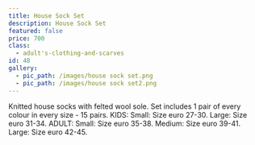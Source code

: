 ```yaml
---
title: House Sock Set
description: House Sock Set
featured: false
price: 700
class:
  - adult's-clothing-and-scarves
id: 48
gallery:
  - pic_path: /images/house sock set.png
  - pic_path: /images/house sock set2.png
---
```



Knitted house socks with felted wool sole. Set includes 1 pair of every colour in every size - 15 pairs. KIDS: Small: Size euro 27-30. Large: Size euro 31-34. ADULT: Small: Size euro 35-38. Medium: Size euro 39-41. Large: Size euro 42-45.
